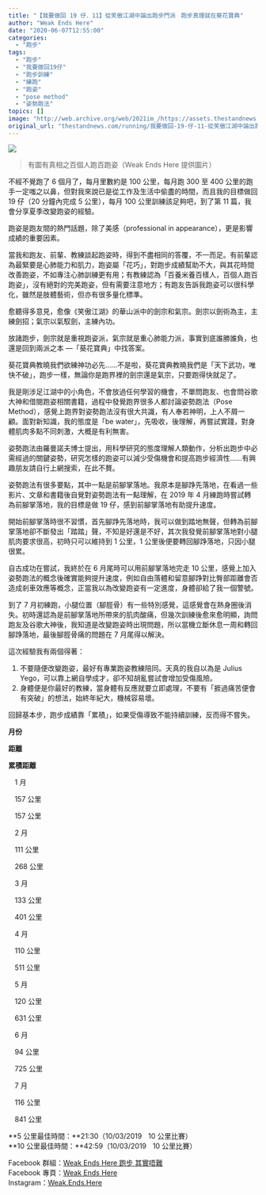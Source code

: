 ```yaml
---
title: "【我要做回 19 仔．11】從笑傲江湖中論出跑步門派ㅤ跑步真理就在葵花寶典"
author: "Weak Ends Here"
date: "2020-06-07T12:55:00"
categories:
  - "跑步"
tags:
  - "跑步"
  - "我要做回19仔"
  - "跑步訓練"
  - "練跑"
  - "跑姿"
  - "pose method"
  - "姿勢跑法"
topics: []
image: "http://web.archive.org/web/2021im_/https://assets.thestandnews.com/media/photos/01_xCFI1.png"
original_url: "thestandnews.com/running/我要做回-19-仔-11-從笑傲江湖中論出跑步門派-跑步真理就在葵花寶典"
---
```

![](http://web.archive.org/web/2021im_/https://assets.thestandnews.com/media/photos/01_xCFI1.png)
> 有圖有真相之百個人跑百跑姿（Weak Ends Here 提供圖片）

不經不覺跑了 6 個月了，每月里數約是 100 公里，每月跑 300 至 400 公里的跑手一定嗤之以鼻，但對我來說已是從工作及生活中偷盡的時間，而且我的目標做回 19 仔（20 分鐘內完成 5 公里），每月 100 公里訓練該足夠吧，到了第 11 篇，我會分享夏季改變跑姿的經驗。

跑姿是跑友間的熱門話題，除了美感（professional in appearance），更是影響成績的重要因素。

當我和跑友、前輩、教練談起跑姿時，得到不盡相同的答覆，不一而足。有前輩認為最緊要是心肺能力和肌力，跑姿屬「花巧」，對跑步成績幫助不大，與其花時間改善跑姿，不如專注心肺訓練更有用；有教練認為「百養米養百樣人，百個人跑百跑姿」，沒有絕對的完美跑姿，但有需要注意地方；有跑友告訴我跑姿可以很科學化，雖然是肢體藝術，但亦有很多量化標準。

愈聽得多意見，愈像《笑傲江湖》的華山派中的劍宗和氣宗。劍宗以劍術為主，主練劍招；氣宗以氣馭劍，主練內功。

放諸跑步，劍宗就是重視跑姿派，氣宗就是重心肺能力派，事實到底誰勝誰負，也還是回到兩派之本 —「葵花寶典」中找答案。

葵花寶典教曉我們欲練神功必先……不是啦，葵花寶典教曉我們是「天下武功，唯快不破」，跑步一樣，無論你是跑界裡的劍宗還是氣宗，只要跑得快就足了。

我是剛涉足江湖中的小角色，不會放過任何學習的機會，不單問跑友、也會問谷歌大神和借閱跑姿相關書籍，過程中發覺跑界很多人都討論姿勢跑法（Pose Method），感覺上跑界對姿勢跑法沒有很大共識，有人奉若神明，上人不屑一顧。面對新知識，我的態度是「be water」，先吸收，後理解，再嘗試實踐，對身體肌肉多點不同刺激，大概是有利無害。

姿勢跑法由羅曼諾夫博士提出，用科學研究的態度理解人類動作，分析出跑步中必需經過的關鍵姿勢，研究怎樣的跑姿可以減少受傷機會和提高跑步經濟性……有興趣朋友請自行上網搜索，在此不贅。

姿勢跑法有很多要點，其中一點是前腳掌落地。我原本是腳踭先落地，在看過一些影片、文章和書籍後自覺對姿勢跑法有一點理解，在 2019 年 4 月練跑時嘗試轉為前腳掌落地，我的目標是做 19 仔，感到前腳掌落地有助提升速度。

開始前腳掌落時很不習慣，首先腳踭先落地時，我可以做到踏地無聲，但轉為前腳掌落地卻不斷發出「踏踏」聲，不知是好還是不好，其次我發覺前腳掌落地對小腿肌肉要求很高，初時只可以維持到 1 公里，1 公里後便要轉回腳踭落地，只因小腿很累。

自古成功在嘗試，我終於在 6 月尾時可以用前腳掌落地完走 10 公里，感覺上加入姿勢跑法的概念後確實能夠提升速度，例如自由落體和留意腳踭對比臀部距離會否造成剎車效應等概念，正當我以為改變跑姿有一定進度，身體卻給了我一個警號。

到了 7 月初練跑，小腿位置（腳脛骨）有一些特別感覺，這感覺會在熱身圈後消失。初時還認為是前腳掌落地所帶來的肌肉酸痛，但幾次訓練後愈來愈明顯，詢問跑友及谷歌大神後，我知道是改變跑姿時出現問題，所以當機立斷休息一周和轉回腳踭落地，最後腳脛骨痛的問題在 7 月尾得以解決。

這次經驗我有兩個得著： 

1.  不要隨便改變跑姿，最好有專業跑姿教練陪同。天真的我自以為是 Julius Yego，可以靠上網自學成才，卻不知胡亂嘗試會增加受傷風險。
2.  身體便是你最好的教練，當身體有反應就要立即處理，不要有「捱過痛苦便會有突破」的想法，始終年紀大，機械容易壞。

回歸基本步，跑步成績靠「累積」，如果受傷導致不能持續訓練，反而得不嘗失。

**月份**

**距離**

**累積距離**

ㅤ1 月ㅤ

ㅤ157 公里ㅤ

ㅤ157 公里ㅤ

ㅤ2 月ㅤ

ㅤ111 公里ㅤ

ㅤ268 公里ㅤ

ㅤ3 月ㅤ

ㅤ133 公里ㅤ

ㅤ401 公里ㅤ

ㅤ4 月ㅤ

ㅤ110 公里ㅤ

ㅤ511 公里ㅤ

ㅤ5 月ㅤ

ㅤ120 公里ㅤ

ㅤ631 公里ㅤ

ㅤ6 月ㅤ

ㅤ94 公里ㅤ

ㅤ725 公里ㅤ

ㅤ7 月ㅤ

ㅤ116 公里ㅤ

ㅤ841 公里ㅤ

**5 公里最佳時間：**21:30（10/03/2019ㅤ10 公里比賽）  
**10 公里最佳時間：**42:59（10/03/2019ㅤ10 公里比賽）

Facebook 群組：[Weak Ends Here 跑步 其實唔難](http://web.archive.org/web/20211229132630/https://www.facebook.com/groups/498772610150499/)  
Facebook 專頁：[Weak Ends Here](http://web.archive.org/web/20211229132630/https://www.facebook.com/Weak-Ends-Here-753770388079839/)  
Instagram：[Weak.Ends.Here](http://web.archive.org/web/20211229132630/https://www.instagram.com/weak.ends.here/)